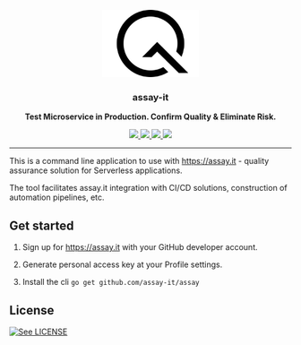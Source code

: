 <p align="center">
  <img src="./doc/assay-it.svg" height="120" />
  <h3 align="center">assay-it</h3>
  <p align="center"><strong>Test Microservice in Production. Confirm Quality & Eliminate Risk.</strong></p>

  <p align="center">
    <!-- Version -->
    <a href="https://github.com/assay-it/assay-it/releases">
      <img src="https://img.shields.io/github/v/tag/assay-it/assay-it?label=version" />
    </a>
    <!-- Build Status  -->
    <a href="https://github.com/assay-it/assay-it/actions/">
      <img src="https://github.com/assay-it/assay-it/workflows/build/badge.svg" />
    </a>
    <!-- GitHub -->
    <a href="http://github.com/assay-it/assay-it">
      <img src="https://img.shields.io/github/last-commit/assay-it/assay-it.svg" />
    </a>
    <!-- Coverage -->
    <a href="https://coveralls.io/github/assay-it/assay-it?branch=main">
      <img src="https://coveralls.io/repos/github/assay-it/assay-it/badge.svg?branch=main" />
    </a>
  </p>
</p>

--- 


This is a command line application to use with https://assay.it - quality assurance solution for Serverless applications.

The tool facilitates assay.it integration with CI/CD solutions, construction of automation pipelines, etc.

## Get started

1. Sign up for https://assay.it with your GitHub developer account.

2. Generate personal access key at your Profile settings.

3. Install the cli `go get github.com/assay-it/assay`

## License

[![See LICENSE](https://img.shields.io/github/license/assay-it/assay.svg?style=for-the-badge)](LICENSE)
